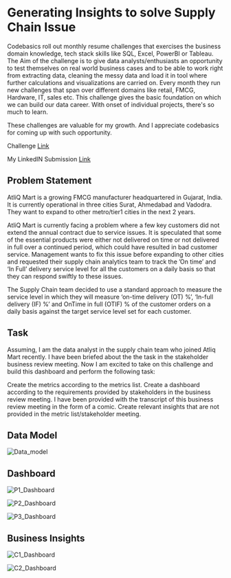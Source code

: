 <h1> Generating Insights to solve Supply Chain Issue </h1>

Codebasics roll out monthly resume challenges that exercises the business domain knowledge, tech stack skills like SQL, Excel, PowerBI or Tableau. The Aim of the challenge is to give data analysts/enthusiasts an opportunity to test themselves on real world business cases and to be able to work right from extracting data, cleaning the messy data and load it in tool where further calculations and visualizations are carried on.
        Every month they run new challenges that span over different domains like retail, FMCG, Hardware, IT, sales etc. This challenge gives the basic foundation on which we can build our data career. With onset of individual projects, there's so much to learn. 
        
These challenges are valuable for my growth. And I appreciate codebasics for coming up with such opportunity.

Challenge <a href= https://codebasics.io/event/codebasics-resume-project-challenge target="_blank">Link</a>

My LinkedIN Submission <a href= https://www.linkedin.com/in/anjali-pandey-933a96167/ target="_blank">Link</a>

<h2>Problem Statement</h2>

AtliQ Mart is a growing FMCG manufacturer headquartered in Gujarat, India. It is currently operational in three cities Surat, Ahmedabad and Vadodra. They want to expand to other metro/tier1 cities in the next 2 years.

AtliQ Mart is currently facing a problem where a few key customers did not extend the annual contract due to service issues. It is speculated that some of the essential products were either not delivered on time or not delivered in full over a continued period, which could have resulted in bad customer service. Management wants to fix this issue before expanding to other cities and requested their supply chain analytics team to track the ’On time’ and ‘In Full’ delivery service level for all the customers on a daily basis so that they can respond swiftly to these issues.

The Supply Chain team decided to use a standard approach to measure the service level in which they will measure ‘on-time delivery (OT) %’, ‘In-full delivery (IF) %’ and OnTime in full (OTIF) % of the customer orders on a daily basis against the target service level set for each customer.

<h2>Task</h2>

Assuming, I am the data analyst in the supply chain team who joined Atliq Mart recently. I have been briefed about the the task in the stakeholder business review meeting. Now I am excited to take on this challenge and build this dashboard and perform the following task:

Create the metrics according to the metrics list.
Create a dashboard according to the requirements provided by stakeholders in the business review meeting. I have been provided with the transcript of this business review meeting in the form of a comic.
Create relevant insights that are not provided in the metric list/stakeholder meeting.

<h2>Data Model</h2>

![Data_model](https://user-images.githubusercontent.com/108889874/197377470-c41271a6-a075-4645-81ee-6c9fed4a455d.png)

<h2>Dashboard</h2>

![P1_Dashboard](https://user-images.githubusercontent.com/108889874/197377853-559efb89-1df7-4ac3-8820-7a7d85aafb40.png)

![P2_Dashboard](https://user-images.githubusercontent.com/108889874/197377860-6985a042-9960-4147-9832-6e9181621af1.png)

![P3_Dashboard](https://user-images.githubusercontent.com/108889874/197377872-ef5b8888-05eb-4c5a-8041-66b0a8f3c53f.png)

<h2>Business Insights</h2>

![C1_Dashboard](https://user-images.githubusercontent.com/108889874/197377932-af6c07a6-0853-4502-be40-6d1c9b5d4bbd.png)

![C2_Dashboard](https://user-images.githubusercontent.com/108889874/197377940-aa578757-c9c1-4f7d-aa0b-79275e43ee44.png)


